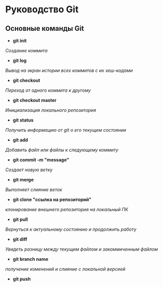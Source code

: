 # Руководство Git
## Основные команды Git

 * **git init**

*Создание коммита*

* **git log**

*Вывод на экран истории всех коммитов с их хеш-кодами*

* **git checkout**

*Переход от одного коммита к другому*

* **git checkout master**

*Инициализация локального репозитория*

* **git status**

*Получить информацию от git о его текущем состоянии*

* **git add**

*Добавить файл или файлы к следующему коммиту*

* **git commit -m "message"**

*Создает новую ветку*

* **git merge**

*Выполняет слияние веток*

* **git clone "ссылка на репозиторий"**

*клонирование внешнего репозитория на локальный ПК*

* **git pull**

*Вернуться к актуальному состоянию и продолжить работу*

* **git diff** 

*Увидеть разницу между текущим файлом и закоммиченным файлом*

* **git branch name**

*получение изменений и слияние с локальной версией*

* **git push**

